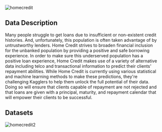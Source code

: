 ![homecredit](https://user-images.githubusercontent.com/87808313/132358888-d4409f94-fd0b-4358-9e0e-ea74139be5d7.png)


## Data Description
Many people struggle to get loans due to insufficient or non-existent credit histories. And, unfortunately, this population is often taken advantage of by untrustworthy lenders.
Home Credit strives to broaden financial inclusion for the unbanked population by providing a positive and safe borrowing experience. In order to make sure this underserved population has a positive loan experience, Home Credit makes use of a variety of alternative data including telco and transactional information to predict their clients' repayment abilities.
While Home Credit is currently using various statistical and machine learning methods to make these predictions, they're challenging Kagglers to help them unlock the full potential of their data. Doing so will ensure that clients capable of repayment are not rejected and that loans are given with a principal, maturity, and repayment calendar that will empower their clients to be successful.

## Datasets
![homecredit2](https://user-images.githubusercontent.com/87808313/132359288-a9f76abd-c02d-4b3c-ac52-5bd0325d3bc4.png)
